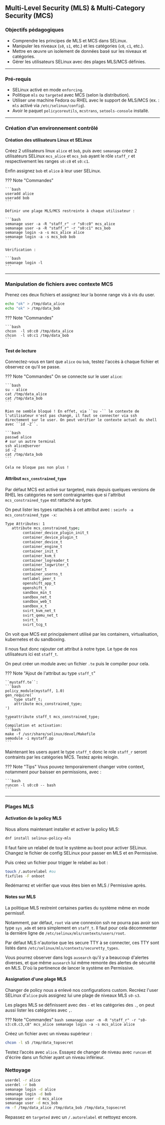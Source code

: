 ## Multi-Level Security (MLS) & Multi-Category Security (MCS)


### Objectifs pédagogiques

* Comprendre les principes de MLS et MCS dans SELinux.
* Manipuler les niveaux (`s0`, `s1`, etc.) et les catégories (`c0`, `c1`, etc.).
* Mettre en œuvre un isolement de données basé sur les niveaux et catégories.
* Gérer les utilisateurs SELinux avec des plages MLS/MCS définies.

---

### Pré-requis

* SELinux activé en mode `enforcing`.
* Politique `mls` ou `targeted` avec MCS (selon la distribution).
* Utiliser une machine Fedora ou RHEL avec le support de MLS/MCS (ex. : `mls` activé via `/etc/selinux/config`).
* Avoir le paquet `policycoreutils`, `mcstrans`, `setools-console` installé.


---

### Création d’un environnement contrôlé

#### Création des utilisateurs Linux et SELinux

Créez 2 utilisateurs linux ``alice`` et `bob`, puis avec `semanage` créez 2 utilisateurs SELinux `mcs_alice` et `mcs_bob` ayant le rôle `staff_r` et respectivement les ranges `s0:c0` et `s0:c1`.

Enfin assignez `bob` et `alice` à leur user SELinux.

??? Note "Commandes"

    ```bash
    useradd alice
    useradd bob
    ```

    Définir une plage MLS/MCS restreinte à chaque utilisateur :

    ```bash
    semanage user -a -R "staff_r" -r "s0:c0" mcs_alice
    semanage user -a -R "staff_r" -r "s0:c1" mcs_bob
    semanage login -a -s mcs_alice alice
    semanage login -a -s mcs_bob bob
    ```

    Vérification :

    ```bash
    semanage login -l
    ```

---

### Manipulation de fichiers avec contexte MCS

Prenez ces deux fichiers et assignez leur la bonne range vis à vis du user.

```bash
echo "ok" > /tmp/data_alice 
echo "ok" > /tmp/data_bob
```

??? Note "Commandes"

    ```bash
    chcon  -l s0:c0 /tmp/data_alice
    chcon  -l s0:c1 /tmp/data_bob
    ```

#### Test de lecture

Connectez-vous en tant que `alice` ou `bob`, testez l'accès à chaque fichier et observez ce qu'il se passe.


??? Note "Commandes"
    On se connecte sur le user `alice`:

    ```bash
    su - alice
    cat /tmp/data_alice
    cat /tmp/data_bob
    ```

    Rien ne semble bloqué ! En effet, via ``su -`` le contexte de l'utilisateur n'est pas changé, il faut se connecter via ssh directement sur le user. On peut vérifier le contexte actuel du shell avec ``id -Z``.
   
    ```bash
    passwd alice
    # sur un autre terminal
    ssh alice@server
    id -Z
    cat /tmp/data_bob
    ```

    Cela ne bloque pas non plus !

#### Attribut ``mcs_constrained_type``

Par défaut MCS est activé sur targeted, mais depuis quelques versions de RHEL les catégories ne sont contraignantes que si l'attribut ``mcs_constrained_type`` est rattaché au type.

On peut lister les types rattachés à cet attribut avec : ``seinfo -a mcs_constrained_type -x``:

```bash
Type Attributes: 1
   attribute mcs_constrained_type;
        container_device_plugin_init_t
        container_device_plugin_t
        container_device_t
        container_engine_t
        container_init_t
        container_kvm_t
        container_logreader_t
        container_logwriter_t
        container_t
        container_userns_t
        netlabel_peer_t
        openshift_app_t
        openshift_t
        sandbox_min_t
        sandbox_net_t
        sandbox_web_t
        sandbox_x_t
        svirt_kvm_net_t
        svirt_qemu_net_t
        svirt_t
        svirt_tcg_t
```

On voit que MCS est principalement utilisé par les containers, virtualisation, kubernetes et du sandboxing.

Il nous faut donc rajouter cet attribut à notre type. Le type de nos utilisateurs ici est ``staff_t``.

On peut créer un module avec un fichier ``.te`` puis le compiler pour cela.

??? Note "Ajout de l'attribut au type ``staff_t``"

    ``mystaff.te``:
    ```bash
    policy_module(mystaff, 1.0)
    gen_require(`
        type staff_t;
        attribute mcs_constrained_type;
    ')

    typeattribute staff_t mcs_constrained_type;
    ```
    Compilation et activation:
    ```bash
    make -f /usr/share/selinux/devel/Makefile
    semodule -i mystaff.pp
    ```

Maintenant les users ayant le type ``staff_t`` donc le role ``staff_r`` seront contraints par les catégories MCS. Testez après relogin.



??? Note "Tips"
    Vous pouvez temporairement changer votre context, notamment pour baisser en permissions, avec :

    ```bash
    runcon -l s0:c0 -- bash
    ```

---

### Plages MLS

#### Activation de la policy MLS

Nous allons maintenant installer et activer la policy MLS:

```bash
dnf install selinux-policy-mls
```

Il faut faire un relabel de tout le système au boot pour activer SELinux. Changez le fichier de config SELinux pour passer en MLS et en Permissive.

Puis créez un fichier pour trigger le relabel au bot :
```bash
touch /.autorelabel #ou
fixfiles -F onboot
```

Redémarrez et vérifier que vous êtes bien en MLS / Permissive après.

#### Notes sur MLS

La politique MLS restreint certaines parties du système même en mode permissif.

Notamment, par défaut, `root` via une connexion ssh ne pourra pas avoir son type `sys_adm` et sera simplement en `staff_t`. Il faut pour cela décommenter la dernière ligne de `/etc/selinux/mls/contexts/users/root`. 

Par défaut MLS n'autorise que les secure TTY à se connecter, ces TTY sont listés dans `/etc/selinux/mls/contexts/securetty_types`.

Vous pourrez observer dans logs `ausearch` qu'il y a beaucoup d'alertes diverses, et que même `ausearch` lui même remonte des alertes de sécurité en MLS. D'où la pertinence de lancer le système en Permissive.

#### Assignation d'une plage MLS


Changer de policy nous a enlevé nos configurations custom. Recréez l'user SELinux d'`alice` puis assignez lui une plage de niveaux MLS `s0-s3`.

Les plages MLS se définissent avec des `-` et les catégories des `.`, on peut aussi lister les catégories avec `,`.


??? Note "Commandes"
    ```bash
    semanage user -m -R "staff_r" -r "s0-s3:c0.c3,c8" mcs_alice
    semanage login -a -s mcs_alice alice
    ```


Créez un fichier avec un niveau supérieur :

```bash
chcon -l s5 /tmp/data_topsecret
```

Testez l’accès avec `alice`. Essayez de changer de niveau avec `runcon` et d'écrire dans un fichier ayant un niveau inférieur.


### Nettoyage

```bash
userdel -r alice
userdel -r bob
semanage login -d alice
semanage login -d bob
semanage user -d mcs_alice
semanage user -d mcs_bob
rm -f /tmp/data_alice /tmp/data_bob /tmp/data_topsecret
```

Repassez en `targeted` avec un `/.autorelabel` et nettoyez encore.
